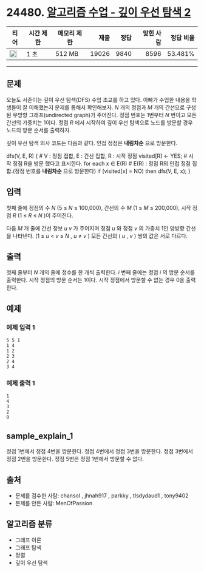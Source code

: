 # 24480. [알고리즘 수업 - 깊이 우선 탐색 2](https://www.acmicpc.net/problem/24480)

| 티어                                                                 | 시간 제한 | 메모리 제한 |  제출 | 정답 | 맞힌 사람 | 정답 비율 |
| -------------------------------------------------------------------- | --------- | ----------- | ----: | ---: | --------: | --------: |
| <img src="https://static.solved.ac/tier_small/9.svg" width="20px" /> | 1 초      | 512 MB      | 19026 | 9840 |      8596 |   53.481% |

---

## 문제

오늘도 서준이는 깊이 우선 탐색(DFS) 수업 조교를 하고 있다. 아빠가 수업한 내용을 학생들이 잘 이해했는지 문제를 통해서 확인해보자. _N_ 개의 정점과 _M_ 개의 간선으로 구성된 무방향 그래프(undirected graph)가 주어진다. 정점 번호는 1번부터 _N_ 번이고 모든 간선의 가중치는 1이다. 정점 _R_ 에서 시작하여 깊이 우선 탐색으로 노드를 방문할 경우 노드의 방문 순서를 출력하자.

깊이 우선 탐색 의사 코드는 다음과 같다. 인접 정점은 **내림차순** 으로 방문한다.

dfs(V, E, R) { # V : 정점 집합, E : 간선 집합, R : 시작 정점
visited[R] <- YES; # 시작 정점 R을 방문 했다고 표시한다.
for each x ∈ E(R) # E(R) : 정점 R의 인접 정점 집합.(정점 번호를 **내림차순** 으로 방문한다)
if (visited[x] = NO) then dfs(V, E, x);
}

## 입력

첫째 줄에 정점의 수 _N_ (5 ≤ _N_ ≤ 100,000), 간선의 수 _M_ (1 ≤ _M_ ≤ 200,000), 시작 정점 _R_ (1 ≤ _R_ ≤ _N_ )이 주어진다.

다음 _M_ 개 줄에 간선 정보 _u_ _v_ 가 주어지며 정점 _u_ 와 정점 _v_ 의 가중치 1인 양방향 간선을 나타낸다. (1 ≤ _u_ < _v_ ≤ _N_ , _u_ ≠ _v_ ) 모든 간선의 ( _u_ , _v_ ) 쌍의 값은 서로 다르다.

## 출력

첫째 줄부터 _N_ 개의 줄에 정수를 한 개씩 출력한다. _i_ 번째 줄에는 정점 _i_ 의 방문 순서를 출력한다. 시작 정점의 방문 순서는 1이다. 시작 정점에서 방문할 수 없는 경우 0을 출력한다.

## 예제

### 예제 입력 1

```
5 5 1
1 4
1 2
2 3
2 4
3 4
```

### 예제 출력 1

```
1
4
3
2
0
```

## sample_explain_1

정점 1번에서 정점 4번을 방문한다. 정점 4번에서 정점 3번을 방문한다. 정점 3번에서 정점 2번을 방문한다. 정점 5번은 정점 1번에서 방문할 수 없다.

## 출처

- 문제를 검수한 사람: chansol , jhnah917 , parkky , tlsdydaud1 , tony9402
- 문제를 만든 사람: MenOfPassion

## 알고리즘 분류

- 그래프 이론
- 그래프 탐색
- 정렬
- 깊이 우선 탐색
